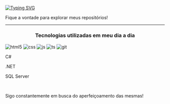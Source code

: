 <a href="https://git.io/typing-svg"><img src="https://readme-typing-svg.demolab.com?font=Fira+Code&weight=500&size=26&duration=4000&pause=500&width=500&lines=Ol%C3%A1%2C+%C3%A9+um+prazer+t%C3%AA-lo+aqui;Sinta-se+em+casa!" alt="Typing SVG" /></a>

<p >Fique a vontade para explorar meus repositórios!</p>

<hr>

<h3 align = center>Tecnologias utilizadas em meu dia a dia</h3>

<div style="display: inline_block">
  <img align="center" alt="html5" src="https://img.shields.io/badge/HTML5-E34F26?style=for-the-badge&logo=html5&logoColor=white" />
  <img align="center" alt="css" src="https://img.shields.io/badge/CSS3-1572B6?style=for-the-badge&logo=css3&logoColor=white" />
  <img align="center" alt="js" src="https://img.shields.io/badge/JavaScript-F7DF1E?style=for-the-badge&logo=javascript&logoColor=black" />
  <img align="center" alt="ts" src="https://img.shields.io/badge/TypeScript-007ACC?style=for-the-badge&logo=typescript&logoColor=white" />
  <img align="center" alt="git" src="https://img.shields.io/badge/GIT-E44C30?style=for-the-badge&logo=git&logoColor=white" />  
  <p >C#</p>
  <p >.NET</p>
  <p >SQL Server</p>

  </div>
  <br>
  <p>Sigo constantemente em busca do aperfeiçoamento das mesmas!</p>
